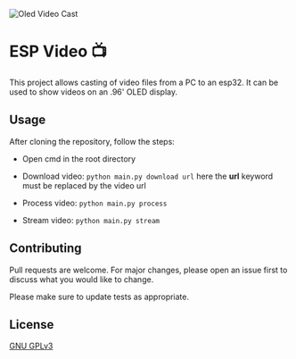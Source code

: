 ![Oled Video Cast](https://user-images.githubusercontent.com/65646799/135214169-5bc2288b-926c-474d-a548-06788c6cb8c2.png)

# ESP Video 📺

This project allows casting of video files from a PC to an esp32. It can be used to show videos on an .96' OLED display.

## Usage

After cloning the repository, follow the steps:

- Open cmd in the root directory
- Download video:
  `python main.py download url`
  here the **url** keyword must be replaced by the video url

- Process video:
  `python main.py process`

- Stream video: `python main.py stream`

## Contributing

Pull requests are welcome. For major changes, please open an issue first to discuss what you would like to change.

Please make sure to update tests as appropriate.

## License

[GNU GPLv3](https://choosealicense.com/licenses/gpl-3.0/)
